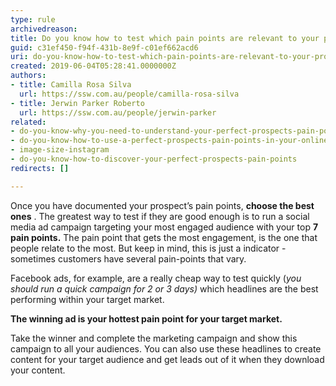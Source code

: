 ```yaml
---
type: rule
archivedreason: 
title: Do you know how to test which pain points are relevant to your prospect?
guid: c31ef450-f94f-431b-8e9f-c01ef662acd6
uri: do-you-know-how-to-test-which-pain-points-are-relevant-to-your-prospect
created: 2019-06-04T05:28:41.0000000Z
authors:
- title: Camilla Rosa Silva
  url: https://ssw.com.au/people/camilla-rosa-silva
- title: Jerwin Parker Roberto
  url: https://ssw.com.au/people/jerwin-parker
related:
- do-you-know-why-you-need-to-understand-your-perfect-prospects-pain-points
- do-you-know-how-to-use-a-perfect-prospects-pain-points-in-your-online-marketing
- image-size-instagram
- do-you-know-how-to-discover-your-perfect-prospects-pain-points
redirects: []

---
```


Once you have documented your prospect’s pain points,  **choose the best ones** . The greatest way to test if they are good enough is to run a social media ad campaign targeting your most engaged audience with your top **7 pain points.** The pain point that gets the most engagement, is the one that people relate to the most. But keep in mind, this is just a indicator - sometimes customers have several pain-points that vary. 


<!--endintro-->

Facebook ads, for example, are a really cheap way to test quickly (*you should run a quick campaign for 2 or 3 days)* which headlines are the best performing within your target market.






 **The winning ad is your hottest pain point for your target market.** 





Take the winner and complete the marketing campaign and show this campaign to all your audiences. You can also use these headlines to create content for your target audience and get leads out of it when they download your content.
